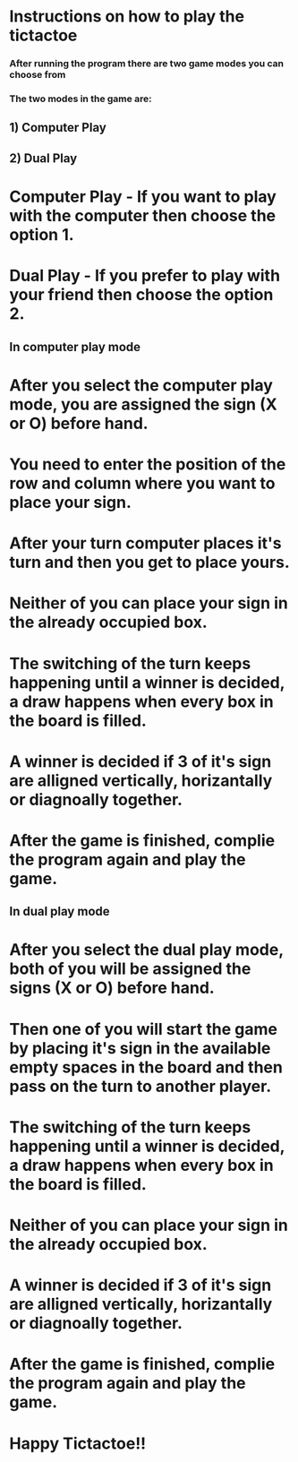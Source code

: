 # Instructions on how to play the tictactoe
### After running the program there are two game modes you can choose from
### The two modes in the game are: 
## 1) Computer Play
## 2) Dual Play
# Computer Play - If you want to play with the computer then choose the option 1.
# Dual Play - If you prefer to play with your friend then choose the option 2.
## In computer play mode
# After you select the computer play mode, you are assigned the sign (X or O) before hand. 
# You need to enter the position of the row and column where you want to place your sign. 
# After your turn computer places it's turn and then you get to place yours.
# Neither of you can place your sign in the already occupied box.
# The switching of the turn keeps happening until a winner is decided, a draw happens when every box in the board is filled.
# A winner is decided if 3 of it's sign are alligned vertically, horizantally or diagnoally together.
# After the game is finished, complie the program again and play the game.
## In dual play mode
# After you select the dual play mode, both of you will be assigned the signs (X or O) before hand.
# Then one of you will start the game by placing it's sign in the available empty spaces in the board and then pass on the turn to another player.
# The switching of the turn keeps happening until a winner is decided, a draw happens when every box in the board is filled.
# Neither of you can place your sign in the already occupied box.
# A winner is decided if 3 of it's sign are alligned vertically, horizantally or diagnoally together.
# After the game is finished, complie the program again and play the game.

# Happy Tictactoe!!
